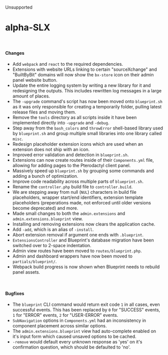 <span class="badge bg-secondary-subtle border border-secondary-subtle text-secondary-emphasis rounded-pill"><i class="bi bi-x-lg"></i> Unsupported</span>
# alpha-SLX
<br/>

#### Changes
- Add `webpack` and `react` to the required dependencies.
- Extensions with website URLs linking to certain "sourceXchange" and "BuiltByBit" domains will now show the `bx-store` icon on their admin panel website button.
- Update the entire logging system by writing a new library for it and redesigning the outputs. This includes rewritten log messages in a large amount of places.
- The `-upgrade` command's script has now been moved onto `blueprint.sh` as it was only responsible for creating a temporarily folder, pulling latest release files and moving them.
- Remove the `tools` directory as all scripts inside it have been implemented directly into `-upgrade` and `-debug`.
- Step away from the `bash_colors` and `throwError` shell-based library used by `blueprint.sh` and group multiple small libraries into one library called `misc`.
- Redesign placeholder extension icons which are used when an extension does not ship with an icon.
- Improved error validation and detection in `blueprint.sh`.
- Extensions can now create routes inside of their `Components.yml` file, allowing for adding pages to the Pterodactyl client panel.
- Massively speed up `blueprint.sh` by grouping some commands and adding a bunch of optimization.
- Improve code readability across multiple parts of `blueprint.sh`.
- Rename the `controller.php` build file to `controller.build`.
- We are stepping away from null (`NUL`) characters in build file placeholders, wrapper start/end identifiers, extension template placeholders (preperations made, not enforced until older versions become deprecated) and more.
- Made small changes to both the `admin.extensions` and `admin.extensions.blueprint` view.
- Installing and removing extensions now clears the application cache.
- Add `-add`, which is an alias of `-install`.
- Abort extension removal if argument one ends with `.blueprint`.
- `ExtensionsController` and Blueprint's database migration have been switched over to 2-space indentation.
- Admin view routes have been moved to `routes/blueprint.php`.
- Admin and dashboard wrappers have now been moved to `partials/blueprint/`.
- Webpack build progress is now shown when Blueprint needs to rebuild panel assets.

<br/>

#### Bugfixes
- The `blueprint` CLI command would return exit code `1` in all cases, even successful events. This has been replaced by `0` for "SUCCESS" events, `1` for "ERROR" events, `2` for "USER-ERROR" events.
- `SubNavigation` options in `Components.yml` had an inconsistency in component placement across similar options.
- The `admin.extensions.blueprint` view had auto-complete enabled on it's input form which caused unsaved options to be cached.
- `-remove` would default every unknown response as 'yes' on it's confirmation question, which should be defaulted to 'no'.